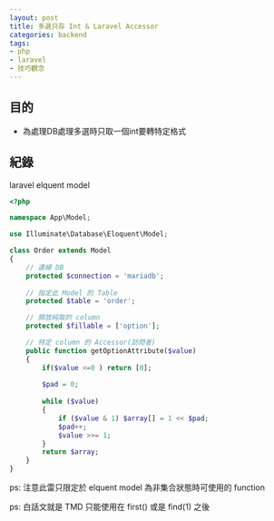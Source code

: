 ```yaml
---
layout: post
title: 多選只存 Int & Laravel Accessor
categories: backend
tags:
- php
- laravel
- 技巧觀念
---
```

## 目的 ##

 - 為處理DB處理多選時只取一個int要轉特定格式
 <!-- more -->
 
## 紀錄 ##

laravel elquent model


````php
<?php

namespace App\Model;

use Illuminate\Database\Eloquent\Model;

class Order extends Model
{
    // 連線 DB
    protected $connection = 'mariadb';
    
    // 指定此 Model 的 Table
    protected $table = 'order';

    // 開放純取的 column
    protected $fillable = ['option'];

    // 特定 column 的 Accessor(訪問者)
    public function getOptionAttribute($value)
    {
        if($value <=0 ) return [0];
        
        $pad = 0;
        
        while ($value)
        {
            if ($value & 1) $array[] = 1 << $pad;
            $pad++;
            $value >>= 1;
        }
        return $array;
    }
}
````

ps: 注意此雷只限定於 elquent model 為非集合狀態時可使用的 function

ps: 白話文就是 TMD 只能使用在 first() 或是 find(1) 之後
